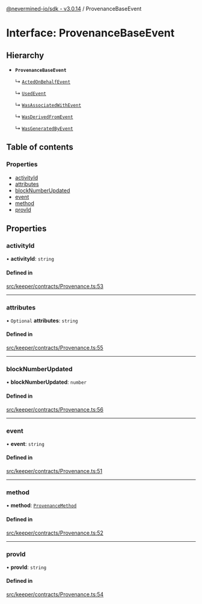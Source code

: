 [@nevermined-io/sdk - v3.0.14](../code-reference.md) / ProvenanceBaseEvent

# Interface: ProvenanceBaseEvent

## Hierarchy

- **`ProvenanceBaseEvent`**

  ↳ [`ActedOnBehalfEvent`](ActedOnBehalfEvent.md)

  ↳ [`UsedEvent`](UsedEvent.md)

  ↳ [`WasAssociatedWithEvent`](WasAssociatedWithEvent.md)

  ↳ [`WasDerivedFromEvent`](WasDerivedFromEvent.md)

  ↳ [`WasGeneratedByEvent`](WasGeneratedByEvent.md)

## Table of contents

### Properties

- [activityId](ProvenanceBaseEvent.md#activityid)
- [attributes](ProvenanceBaseEvent.md#attributes)
- [blockNumberUpdated](ProvenanceBaseEvent.md#blocknumberupdated)
- [event](ProvenanceBaseEvent.md#event)
- [method](ProvenanceBaseEvent.md#method)
- [provId](ProvenanceBaseEvent.md#provid)

## Properties

### activityId

• **activityId**: `string`

#### Defined in

[src/keeper/contracts/Provenance.ts:53](https://github.com/nevermined-io/sdk-js/blob/c199ac5f07bae206285a6910a3ef1031f64d0ed6/src/keeper/contracts/Provenance.ts#L53)

---

### attributes

• `Optional` **attributes**: `string`

#### Defined in

[src/keeper/contracts/Provenance.ts:55](https://github.com/nevermined-io/sdk-js/blob/c199ac5f07bae206285a6910a3ef1031f64d0ed6/src/keeper/contracts/Provenance.ts#L55)

---

### blockNumberUpdated

• **blockNumberUpdated**: `number`

#### Defined in

[src/keeper/contracts/Provenance.ts:56](https://github.com/nevermined-io/sdk-js/blob/c199ac5f07bae206285a6910a3ef1031f64d0ed6/src/keeper/contracts/Provenance.ts#L56)

---

### event

• **event**: `string`

#### Defined in

[src/keeper/contracts/Provenance.ts:51](https://github.com/nevermined-io/sdk-js/blob/c199ac5f07bae206285a6910a3ef1031f64d0ed6/src/keeper/contracts/Provenance.ts#L51)

---

### method

• **method**: [`ProvenanceMethod`](../enums/ProvenanceMethod.md)

#### Defined in

[src/keeper/contracts/Provenance.ts:52](https://github.com/nevermined-io/sdk-js/blob/c199ac5f07bae206285a6910a3ef1031f64d0ed6/src/keeper/contracts/Provenance.ts#L52)

---

### provId

• **provId**: `string`

#### Defined in

[src/keeper/contracts/Provenance.ts:54](https://github.com/nevermined-io/sdk-js/blob/c199ac5f07bae206285a6910a3ef1031f64d0ed6/src/keeper/contracts/Provenance.ts#L54)
